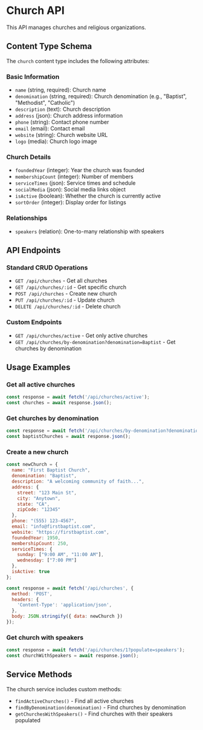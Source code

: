 # Church API

This API manages churches and religious organizations.

## Content Type Schema

The `church` content type includes the following attributes:

### Basic Information
- `name` (string, required): Church name
- `denomination` (string, required): Church denomination (e.g., "Baptist", "Methodist", "Catholic")
- `description` (text): Church description
- `address` (json): Church address information
- `phone` (string): Contact phone number
- `email` (email): Contact email
- `website` (string): Church website URL
- `logo` (media): Church logo image

### Church Details
- `foundedYear` (integer): Year the church was founded
- `membershipCount` (integer): Number of members
- `serviceTimes` (json): Service times and schedule
- `socialMedia` (json): Social media links object
- `isActive` (boolean): Whether the church is currently active
- `sortOrder` (integer): Display order for listings

### Relationships
- `speakers` (relation): One-to-many relationship with speakers

## API Endpoints

### Standard CRUD Operations
- `GET /api/churches` - Get all churches
- `GET /api/churches/:id` - Get specific church
- `POST /api/churches` - Create new church
- `PUT /api/churches/:id` - Update church
- `DELETE /api/churches/:id` - Delete church

### Custom Endpoints
- `GET /api/churches/active` - Get only active churches
- `GET /api/churches/by-denomination?denomination=Baptist` - Get churches by denomination

## Usage Examples

### Get all active churches
```javascript
const response = await fetch('/api/churches/active');
const churches = await response.json();
```

### Get churches by denomination
```javascript
const response = await fetch('/api/churches/by-denomination?denomination=Baptist');
const baptistChurches = await response.json();
```

### Create a new church
```javascript
const newChurch = {
  name: "First Baptist Church",
  denomination: "Baptist",
  description: "A welcoming community of faith...",
  address: {
    street: "123 Main St",
    city: "Anytown",
    state: "CA",
    zipCode: "12345"
  },
  phone: "(555) 123-4567",
  email: "info@firstbaptist.com",
  website: "https://firstbaptist.com",
  foundedYear: 1950,
  membershipCount: 250,
  serviceTimes: {
    sunday: ["9:00 AM", "11:00 AM"],
    wednesday: ["7:00 PM"]
  },
  isActive: true
};

const response = await fetch('/api/churches', {
  method: 'POST',
  headers: {
    'Content-Type': 'application/json',
  },
  body: JSON.stringify({ data: newChurch })
});
```

### Get church with speakers
```javascript
const response = await fetch('/api/churches/1?populate=speakers');
const churchWithSpeakers = await response.json();
```

## Service Methods

The church service includes custom methods:
- `findActiveChurches()` - Find all active churches
- `findByDenomination(denomination)` - Find churches by denomination
- `getChurchesWithSpeakers()` - Find churches with their speakers populated
